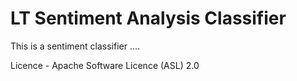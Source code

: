 LT Sentiment Analysis Classifier 
===============================

This is a sentiment classifier ....

Licence - Apache Software Licence (ASL) 2.0


